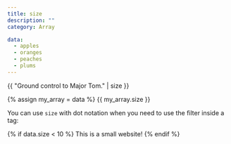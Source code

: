 ```yaml
---
title: size
description: ""
category: Array

data:
  - apples
  - oranges
  - peaches
  - plums
---
```


{{ "Ground control to Major Tom." | size }}
<!-- Output: 28 -->

{% assign my_array = data %}
{{ my_array.size }}
<!-- Output: 4 -->

You can use `size` with dot notation when you need to use the filter inside a tag:

{% if data.size < 10 %}
  This is a small website!
{% endif %}
<!-- Output: "This is a small website!" -->